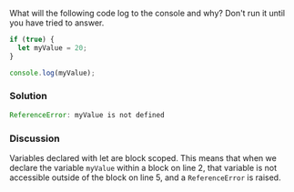 What will the following code log to the console and why? Don't run it until you have tried to answer.

```JavaScript
if (true) {
  let myValue = 20;
}

console.log(myValue);
```

### Solution
```JavaScript
ReferenceError: myValue is not defined
```
### Discussion

Variables declared with let are block scoped. This means that when we declare the variable `myValue` within a block on line 2, that variable is not accessible outside of the block on line 5, and a `ReferenceError` is raised.

